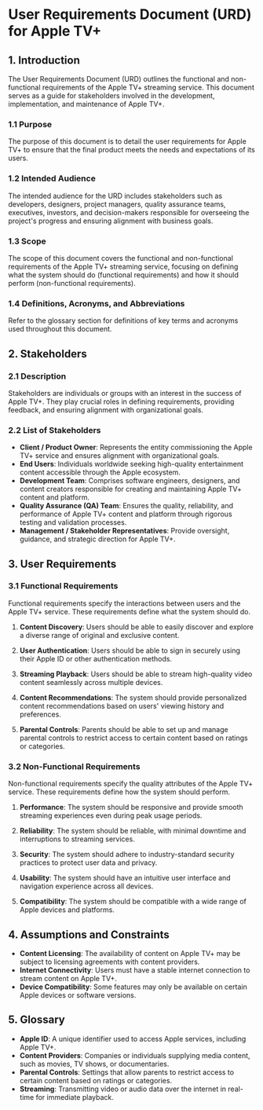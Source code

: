 # User Requirements Document (URD) for Apple TV+

## 1. Introduction

The User Requirements Document (URD) outlines the functional and non-functional requirements of the Apple TV+ streaming service. This document serves as a guide for stakeholders involved in the development, implementation, and maintenance of Apple TV+.

### 1.1 Purpose

The purpose of this document is to detail the user requirements for Apple TV+ to ensure that the final product meets the needs and expectations of its users.

### 1.2 Intended Audience

The intended audience for the URD includes stakeholders such as developers, designers, project managers, quality assurance teams, executives, investors, and decision-makers responsible for overseeing the project's progress and ensuring alignment with business goals.

### 1.3 Scope

The scope of this document covers the functional and non-functional requirements of the Apple TV+ streaming service, focusing on defining what the system should do (functional requirements) and how it should perform (non-functional requirements).

### 1.4 Definitions, Acronyms, and Abbreviations

Refer to the glossary section for definitions of key terms and acronyms used throughout this document.

## 2. Stakeholders

### 2.1 Description

Stakeholders are individuals or groups with an interest in the success of Apple TV+. They play crucial roles in defining requirements, providing feedback, and ensuring alignment with organizational goals.

### 2.2 List of Stakeholders

- **Client / Product Owner**: Represents the entity commissioning the Apple TV+ service and ensures alignment with organizational goals.
- **End Users**: Individuals worldwide seeking high-quality entertainment content accessible through the Apple ecosystem.
- **Development Team**: Comprises software engineers, designers, and content creators responsible for creating and maintaining Apple TV+ content and platform.
- **Quality Assurance (QA) Team**: Ensures the quality, reliability, and performance of Apple TV+ content and platform through rigorous testing and validation processes.
- **Management / Stakeholder Representatives**: Provide oversight, guidance, and strategic direction for Apple TV+.

## 3. User Requirements

### 3.1 Functional Requirements

Functional requirements specify the interactions between users and the Apple TV+ service. These requirements define what the system should do.

1. **Content Discovery**: Users should be able to easily discover and explore a diverse range of original and exclusive content.
   
2. **User Authentication**: Users should be able to sign in securely using their Apple ID or other authentication methods.
   
3. **Streaming Playback**: Users should be able to stream high-quality video content seamlessly across multiple devices.
   
4. **Content Recommendations**: The system should provide personalized content recommendations based on users' viewing history and preferences.
   
5. **Parental Controls**: Parents should be able to set up and manage parental controls to restrict access to certain content based on ratings or categories.

### 3.2 Non-Functional Requirements

Non-functional requirements specify the quality attributes of the Apple TV+ service. These requirements define how the system should perform.

1. **Performance**: The system should be responsive and provide smooth streaming experiences even during peak usage periods.
   
2. **Reliability**: The system should be reliable, with minimal downtime and interruptions to streaming services.
   
3. **Security**: The system should adhere to industry-standard security practices to protect user data and privacy.
   
4. **Usability**: The system should have an intuitive user interface and navigation experience across all devices.
   
5. **Compatibility**: The system should be compatible with a wide range of Apple devices and platforms.

## 4. Assumptions and Constraints

- **Content Licensing**: The availability of content on Apple TV+ may be subject to licensing agreements with content providers.
- **Internet Connectivity**: Users must have a stable internet connection to stream content on Apple TV+.
- **Device Compatibility**: Some features may only be available on certain Apple devices or software versions.

## 5. Glossary

- **Apple ID**: A unique identifier used to access Apple services, including Apple TV+.
- **Content Providers**: Companies or individuals supplying media content, such as movies, TV shows, or documentaries.
- **Parental Controls**: Settings that allow parents to restrict access to certain content based on ratings or categories.
- **Streaming**: Transmitting video or audio data over the internet in real-time for immediate playback.
